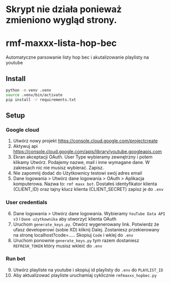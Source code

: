 # Skrypt nie działa ponieważ zmieniono wygląd strony.

# rmf-maxxx-lista-hop-bec

Automatyczne parsowanie listy hop bec i akutalizowanie playlisty na youtube

## Install

```bash
python -m venv .venv
source .venv/bin/activate
pip install -r requirements.txt
```

## Setup

### Google cloud

1. Utwórz nowy projekt https://console.cloud.google.com/projectcreate
2. Aktywuj api https://console.cloud.google.com/apis/library/youtube.googleapis.com
3. Ekran akceptacji OAuth. User Type wybieramy zewnętrzny i potem klikamy Utwórz. Podajemy nazwe, mail i inne wymagane dane. W zakresach nic nie musisz wybierać. Zapisz.
4. Nie zapomnij dodać do Użytkownicy testowi swój adres email
5. Dane logowania > Utwórz dane logowania > OAuth > Aplikacja komputerowa. Nazwa to: `rmf maxx bot`. Dostałeś identyfikator klienta (CLIENT_ID) oraz tajny klucz klienta (CLIENT_SECRET) zapisz je do `.env`

### User credentials

6. Dane logowania > Utwórz dane logowania. Wybieramy `YouTube Data API v3` i `Dane użytkownika` aby utworzyć klienta OAuth
7. Uruchom `generate_keys.py`. Otwórz wygenerowany link. Potwierdz że ufasz developerowi (sobie XD) kliknij Dalej. Zostaniesz przekierowany na stronę localhost?code=..... Skopiuj `Code` i wklej do `.env`
8. Uruchom ponownie `generate_keys.py` tym razem dostaniesz `REFRESH_TOKEN` który musisz wkleić do `.env`

### Run bot

9. Utwórz playliste na youtube i skopiuj id playlisty do `.env` do `PLAYLIST_ID`
10. Aby aktualizować playliste uruchamiaj cyklicznie `rmfmaxxx_hopbec.py`
